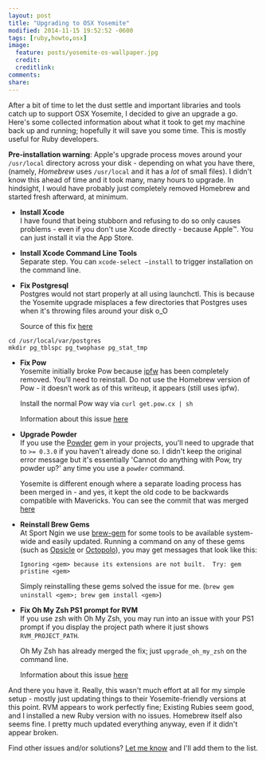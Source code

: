 ```yaml
---
layout: post
title: "Upgrading to OSX Yosemite"
modified: 2014-11-15 19:52:52 -0600
tags: [ruby,howto,osx]
image:
  feature: posts/yosemite-os-wallpaper.jpg
  credit: 
  creditlink: 
comments: 
share: 
---
```


After a bit of time to let the dust settle and important libraries and tools catch up to support OSX Yosemite,
I decided to give an upgrade a go. Here's some collected information about what it took to get my machine back up and running;
hopefully it will save you some time. This is mostly useful for Ruby developers. 

**Pre-installation warning**: Apple's upgrade process moves around your `/usr/local` directory across your disk - 
depending on what you have there, (namely, _Homebrew_ uses `/usr/local` and it has a _lot_ of small files). I didn't know
this ahead of time and it took many, many hours to upgrade. In hindsight, I would have probably just completely removed
Homebrew and started fresh afterward, at minimum.

<Insert obligatory statement about how you should close this window and not upgrade without cloning your machine first...>

*   **Install Xcode**  
    I have found that being stubborn and refusing to do so only causes problems - even if you don't use Xcode directly - because Apple™.
    You can just install it via the App Store. 

*   **Install Xcode Command Line Tools**  
    Separate step. You can `xcode-select —install` to trigger installation on the command line.

*   **Fix Postgresql**  
    Postgres would not start properly at all using launchctl. This is because the Yosemite upgrade misplaces a few directories
    that Postgres uses when it's throwing files around your disk o_O  

    Source of this fix [here][1]

  ```
  cd /usr/local/var/postgres 
  mkdir pg_tblspc pg_twophase pg_stat_tmp
  ```

*   **Fix Pow**  
    Yosemite initially broke Pow because [ipfw][2] has been completely removed. You’ll need to reinstall.
    Do not use the Homebrew version of Pow - it doesn’t work as of this writeup, it appears (still uses ipfw).

    Install the normal Pow way via `curl get.pow.cx | sh`

    Information about this issue [here][3]

*   **Upgrade Powder**  
    If you use the [Powder][9] gem in your projects, you'll need to upgrade that to `>= 0.3.0` if you haven't already done so.
    I didn't keep the original error message but it's essentially 'Cannot do anything with Pow, try powder up?' any time you
    use a `powder` command.

    Yosemite is different enough where a separate loading process has been merged in - and yes, it kept the old code
    to be backwards compatible with Mavericks. You can see the commit that was merged [here][10]

*   **Reinstall Brew Gems**  
    At Sport Ngin we use [brew-gem][4] for some tools to be available system-wide and easily updated. Running a command on
    any of these gems (such as [Opsicle][5] or [Octopolo][6]), you may get messages that look like this:

    ```
    Ignoring <gem> because its extensions are not built.  Try: gem pristine <gem>
    ```

    Simply reinstalling these gems solved the issue for me. (`brew gem uninstall <gem>; brew gem install <gem>`)

*   **Fix Oh My Zsh PS1 prompt for RVM**  
    If you use zsh with Oh My Zsh, you may run into an issue with your PS1 prompt if you display the project path where
    it just shows `RVM_PROJECT_PATH`. 

    Oh My Zsh has already merged the fix; just `upgrade_oh_my_zsh` on the command line.

    Information about this issue [here][7]

And there you have it. Really, this wasn't much effort at all for my simple setup - mostly just updating things
to their Yosemite-friendly versions at this point. RVM appears to work perfectly fine; Existing Rubies seem good,
and I installed a new Ruby version with no issues. Homebrew itself also seems fine. I pretty much updated everything
anyway, even if it didn't appear broken.

Find other issues and/or solutions? [Let me know][8] and I'll add them to the list. 

[1]: http://stackoverflow.com/questions/25970132/pg-tblspc-missing-after-installation-of-os-x-yosemite
[2]: https://developer.apple.com/library/mac/documentation/Darwin/Reference/ManPages/man8/ipfw.8.html
[3]: https://github.com/basecamp/pow/issues/452
[4]: https://github.com/soupmatt/brew-gem
[5]: https://github.com/sportngin/opsicle
[6]: https://github.com/sportngin/octopolo
[7]: http://stackoverflow.com/questions/26369548/rvm-project-path-in-oh-my-zsh-prompt
[8]: http://chrisarcand.com/contact
[9]: https://github.com/Rodreegez/powder
[10]: https://github.com/rodreegez/powder/commit/1225959df689502eec9447816527d1818da8ef14
